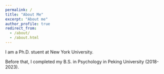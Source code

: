 ```yaml
---
permalink: /
title: "About Me"
excerpt: "About me"
author_profile: true
redirect_from: 
  - /about/
  - /about.html
---
```


I am a Ph.D. stuent at New York University.

Before that, I completed my B.S. in Psychology in Peking University (2018-2023).

